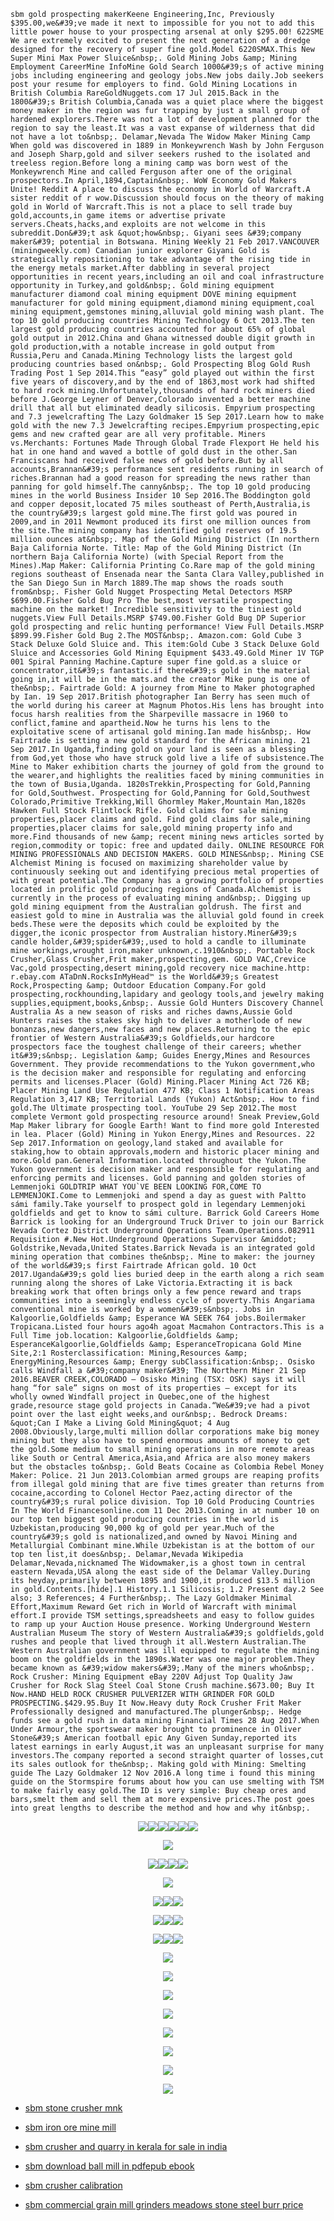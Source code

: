 
```
sbm gold prospecting makerKeene Engineering,Inc, Previously $395.00,we&#39;ve made it next to impossible for you not to add this little power house to your prospecting arsenal at only $295.00! 622SME We are extremely excited to present the next generation of a dredge designed for the recovery of super fine gold.Model 6220SMAX.This New Super Mini Max Power Sluice&nbsp;. Gold Mining Jobs &amp; Mining Employment CareerMine InfoMine Gold Search 1000&#39;s of active mining jobs including engineering and geology jobs.New jobs daily.Job seekers post your resume for employers to find. Gold Mining Locations in British Columbia RareGoldNuggets.com 17 Jul 2015.Back in the 1800&#39;s British Columbia,Canada was a quiet place where the biggest money maker in the region was fur trapping by just a small group of hardened explorers.There was not a lot of development planned for the region to say the least.It was a vast expanse of wilderness that did not have a lot to&nbsp;. Delamar,Nevada The Widow Maker Mining Camp When gold was discovered in 1889 in Monkeywrench Wash by John Ferguson and Joseph Sharp,gold and silver seekers rushed to the isolated and treeless region.Before long a mining camp was born west of the Monkeywrench Mine and called Ferguson after one of the original prospectors.In April,1894,Captain&nbsp;. WoW Economy Gold Makers Unite! Reddit A place to discuss the economy in World of Warcraft.A sister reddit of r wow.Discussion should focus on the theory of making gold in World of Warcraft.This is not a place to sell trade buy gold,accounts,in game items or advertise private servers.Cheats,hacks,and exploits are not welcome in this subreddit.Don&#39;t ask &quot;how&nbsp;. Giyani sees &#39;company maker&#39; potential in Botswana. Mining Weekly 21 Feb 2017.VANCOUVER (miningweekly.com) Canadian junior explorer Giyani Gold is strategically repositioning to take advantage of the rising tide in the energy metals market.After dabbling in several project opportunities in recent years,including an oil and coal infrastructure opportunity in Turkey,and gold&nbsp;. Gold mining equipment manufacturer diamond coal mining equipment DOVE mining equipment manufacturer for gold mining equipment,diamond mining equipment,coal mining equipment,gemstones mining,alluvial gold mining wash plant. The top 10 gold producing countries Mining Technology 6 Oct 2013.The ten largest gold producing countries accounted for about 65% of global gold output in 2012.China and Ghana witnessed double digit growth in gold production,with a notable increase in gold output from Russia,Peru and Canada.Mining Technology lists the largest gold producing countries based on&nbsp;. Gold Prospecting Blog Gold Rush Trading Post 1 Sep 2014.This “easy” gold played out within the first five years of discovery,and by the end of 1863,most work had shifted to hard rock mining.Unfortunately,thousands of hard rock miners died before J.George Leyner of Denver,Colorado invented a better machine drill that all but eliminated deadly silicosis. Empyrium prospecting and 7.3 jewelcrafting The Lazy Goldmaker 15 Sep 2017.Learn how to make gold with the new 7.3 Jewelcrafting recipes.Empyrium prospecting,epic gems and new crafted gear are all very profitable. Miners vs.Merchants: Fortunes Made Through Global Trade Flexport He held his hat in one hand and waved a bottle of gold dust in the other.San Franciscans had received false news of gold before.But by all accounts,Brannan&#39;s performance sent residents running in search of riches.Brannan had a good reason for spreading the news rather than panning for gold himself.The canny&nbsp;. The top 10 gold producing mines in the world Business Insider 10 Sep 2016.The Boddington gold and copper deposit,located 75 miles southeast of Perth,Australia,is the country&#39;s largest gold mine.The first gold was poured in 2009,and in 2011 Newmont produced its first one million ounces from the site.The mining company has identified gold reserves of 19.5 million ounces at&nbsp;. Map of the Gold Mining District (In northern Baja California Norte. Title: Map of the Gold Mining District (In northern Baja California Norte) (with Special Report from the Mines).Map Maker: California Printing Co.Rare map of the gold mining regions southeast of Ensenada near the Santa Clara Valley,published in the San Diego Sun in March 1889.The map shows the roads south from&nbsp;. Fisher Gold Nugget Prospecting Metal Detectors MSRP $699.00.Fisher Gold Bug Pro The best,most versatile prospecting machine on the market! Incredible sensitivity to the tiniest gold nuggets.View Full Details.MSRP $749.00.Fisher Gold Bug DP Superior gold prospecting and relic hunting performance! View Full Details.MSRP $899.99.Fisher Gold Bug 2.The MOST&nbsp;. Amazon.com: Gold Cube 3 Stack Deluxe Gold Sluice and. This item:Gold Cube 3 Stack Deluxe Gold Sluice and Accessories Gold Mining Equipment $433.49.Gold Miner 1V TGP 001 Spiral Panning Machine.Capture super fine gold.as a sluice or concentrator,it&#39;s fantastic.if there&#39;s gold in the material going in,it will be in the mats.and the creator Mike pung is one of the&nbsp;. Fairtrade Gold: A journey from Mine to Maker photographed by Ian. 19 Sep 2017.British photographer Ian Berry has seen much of the world during his career at Magnum Photos.His lens has brought into focus harsh realities from the Sharpeville massacre in 1960 to conflict,famine and apartheid.Now he turns his lens to the exploitative scene of artisanal gold mining.Ian made his&nbsp;. How Fairtrade is setting a new gold standard for the African mining. 21 Sep 2017.In Uganda,finding gold on your land is seen as a blessing from God,yet those who have struck gold live a life of subsistence.The Mine to Maker exhibition charts the journey of gold from the ground to the wearer,and highlights the realities faced by mining communities in the town of Busia,Uganda. 1820sTrekkin,Prospecting for Gold,Panning for Gold,Southwest. Prospecting for Gold,Panning for Gold,Southwest Colorado,Primitive Trekking,Will Ghormley Maker,Mountain Man,1820s Hawken Full Stock Flintlock Rifle. Gold claims for sale mining properties,placer claims and gold. Find gold claims for sale,mining properties,placer claims for sale,gold mining property info and more.Find thousands of new &amp; recent mining news articles sorted by region,commodity or topic: free and updated daily. ONLINE RESOURCE FOR MINING PROFESSIONALS AND DECISION MAKERS. GOLD MINES&nbsp;. Mining CSE Alchemist Mining is focused on maximizing shareholder value by continuously seeking out and identifying precious metal properties of with great potential.The Company has a growing portfolio of properties located in prolific gold producing regions of Canada.Alchemist is currently in the process of evaluating mining and&nbsp;. Digging up gold mining equipment from the Australian goldrush. The first and easiest gold to mine in Australia was the alluvial gold found in creek beds.These were the deposits which could be exploited by the digger,the iconic prospector from Australian history.Miner&#39;s candle holder,&#39;spider&#39;,used to hold a candle to illuminate mine workings,wrought iron,maker unknown,c.1910&nbsp;. Portable Rock Crusher,Glass Crusher,Frit maker,prospecting,gem. GOLD VAC,Crevice Vac,gold prospecting,desert mining,gold recovery nice machine.http: r.ebay.com ATaDnN.RocksInMyHead™ is the World&#39;s Greatest Rock,Prospecting &amp; Outdoor Education Company.For gold prospecting,rockhounding,lapidary and geology tools,and jewelry making supplies,equipment,books,&nbsp;. Aussie Gold Hunters Discovery Channel Australia As a new season of risks and riches dawns,Aussie Gold Hunters raises the stakes sky high to deliver a motherlode of new bonanzas,new dangers,new faces and new places.Returning to the epic frontier of Western Australia&#39;s Goldfields,our hardcore prospectors face the toughest challenge of their careers; whether it&#39;s&nbsp;. Legislation &amp; Guides Energy,Mines and Resources Government. They provide recommendations to the Yukon government,who is the decision maker and responsible for regulating and enforcing permits and licenses.Placer (Gold) Mining.Placer Mining Act 726 KB; Placer Mining Land Use Regulation 477 KB; Class 1 Notification Areas Regulation 3,417 KB; Territorial Lands (Yukon) Act&nbsp;. How to find gold.The Ultimate prospecting tool. YouTube 29 Sep 2012.The most complete Vermont gold prospecting resource around! Sneak Preview,Gold Map Maker library for Google Earth! Want to find more gold Interested in lea. Placer (Gold) Mining in Yukon Energy,Mines and Resources. 22 Sep 2017.Information on geology,land staked and available for staking,how to obtain approvals,modern and historic placer mining and more.Gold pan.General Information.located throughout the Yukon.The Yukon government is decision maker and responsible for regulating and enforcing permits and licenses. Gold panning and golden stories of Lemmenjoki GOLDTRIP WHAT YOU`VE BEEN LOOKING FOR,COME TO LEMMENJOKI.Come to Lemmenjoki and spend a day as guest with Paltto sámi family.Take yourself to prospect gold in legendary Lemmenjoki goldfields and get to know to sámi culture. Barrick Gold Careers Home Barrick is looking for an Underground Truck Driver to join our Barrick Nevada Cortez District Underground Operations Team.Operations.082911 Requisition #.New Hot.Underground Operations Supervisor &middot; Goldstrike,Nevada,United States.Barrick Nevada is an integrated gold mining operation that combines the&nbsp;. Mine to maker: the journey of the world&#39;s first Fairtrade African gold. 10 Oct 2017.Uganda&#39;s gold lies buried deep in the earth along a rich seam running along the shores of Lake Victoria.Extracting it is back breaking work that often brings only a few pence reward and traps communities into a seemingly endless cycle of poverty.This Angariama conventional mine is worked by a women&#39;s&nbsp;. Jobs in Kalgoorlie,Goldfields &amp; Esperance WA SEEK 764 jobs.Boilermaker Tropicana.Listed four hours ago4h agoat Macmahon Contractors.This is a Full Time job.location: Kalgoorlie,Goldfields &amp; EsperanceKalgoorlie,Goldfields &amp; EsperanceTropicana Gold Mine Site,2:1 Rosterclassification: Mining,Resources &amp; EnergyMining,Resources &amp; Energy subClassification:&nbsp;. Osisko calls Windfall a &#39;company maker&#39; The Northern Miner 21 Sep 2016.BEAVER CREEK,COLORADO — Osisko Mining (TSX: OSK) says it will hang “for sale” signs on most of its properties — except for its wholly owned Windfall project in Quebec,one of the highest grade,resource stage gold projects in Canada.“We&#39;ve had a pivot point over the last eight weeks,and our&nbsp;. Bedrock Dreams: &quot;Can I Make a Living Gold Mining&quot; 4 Aug 2008.Obviously,large,multi million dollar corporations make big money mining but they also have to spend enormous amounts of money to get the gold.Some medium to small mining operations in more remote areas like South or Central America,Asia,and Africa are also money makers but the obstacles to&nbsp;. Gold Beats Cocaine as Colombia Rebel Money Maker: Police. 21 Jun 2013.Colombian armed groups are reaping profits from illegal gold mining that are five times greater than returns from cocaine,according to Colonel Hector Paez,acting director of the country&#39;s rural police division. Top 10 Gold Producing Countries In The World Financesonline.com 11 Dec 2013.Coming in at number 10 on our top ten biggest gold producing countries in the world is Uzbekistan,producing 90,000 kg of gold per year.Much of the country&#39;s gold is nationalized,and owned by Navoi Mining and Metallurgial Combinant mine.While Uzbekistan is at the bottom of our top ten list,it does&nbsp;. Delamar,Nevada Wikipedia Delamar,Nevada,nicknamed The Widowmaker,is a ghost town in central eastern Nevada,USA along the east side of the Delamar Valley.During its heyday,primarily between 1895 and 1900,it produced $13.5 million in gold.Contents.[hide].1 History.1.1 Silicosis; 1.2 Present day.2 See also; 3 References; 4 Further&nbsp;. The Lazy Goldmaker Minimal Effort,Maximum Reward Get rich in World of Warcraft with minimal effort.I provide TSM settings,spreadsheets and easy to follow guides to ramp up your Auction House presence. Working Underground Western Australian Museum The story of Western Australia&#39;s goldfields,gold rushes and people that lived through it all.Western Australian.The Western Australian government was ill equipped to regulate the mining boom on the goldfields in the 1890s.Water was one major problem.They became known as &#39;widow makers&#39;.Many of the miners who&nbsp;. Rock Crusher: Mining Equipment eBay 220V Adjust Top Quality Jaw Crusher for Rock Slag Steel Coal Stone Crush machine.$673.00; Buy It Now.HAND HELD ROCK CRUSHER PULVERIZER WITH GRINDER FOR GOLD PROSPECTING.$429.95.Buy It Now.Heavy duty Rock Crusher Frit Maker Professionally designed and manufactured.The plunger&nbsp;. Hedge funds see a gold rush in data mining Financial Times 28 Aug 2017.When Under Armour,the sportswear maker brought to prominence in Oliver Stone&#39;s American football epic Any Given Sunday,reported its latest earnings in early August,it was an unpleasant surprise for many investors.The company reported a second straight quarter of losses,cut its sales outlook for the&nbsp;. Making gold with Mining: Smelting guide The Lazy Goldmaker 12 Nov 2016.A long time i found this mining guide on the Stormspire forums about how you can use smelting with TSM to make fairly easy gold.The ID is very simple: Buy cheap ores and bars,smelt them and sell them at more expensive prices.The post goes into great lengths to describe the method and how and why it&nbsp;. 
```

<div align="center">
  
<a rel="nofollow" href="https://m.shibang-china.com?f=github&k=sbm+gold+prospecting+maker"><img src="https://static.shibang-china.com/en/l.png"></a><img src="https://static.shibang-china.com/en/hw.png"><a rel="nofollow" href="https://m.shibang-china.com/product/?f=github&k=sbm+gold+prospecting+maker"><img src="https://static.shibang-china.com/en/p.png"></a><a rel="nofollow" href="https://m.shibang-china.com/cases/?f=github&k=sbm+gold+prospecting+maker"><img src="https://static.shibang-china.com/en/c.png"></a><a rel="nofollow" href="https://m.shibang-china.com/news/?f=github&k=sbm+gold+prospecting+maker"><img src="https://static.shibang-china.com/en/n.png"></a><a rel="nofollow" href="https://m.shibang-china.com?f=github&k=sbm+gold+prospecting+maker"><img src="https://static.shibang-china.com/en/m.png"></a>

<a rel="nofollow" href="https://m.shibang-china.com/product/?f=github&k=sbm+gold+prospecting+maker"><img src="https://static.shibang-china.com/en/b.jpg"></a>
  
<a rel="nofollow" href="https://m.shibang-china.com/solution-aggregate.html?f=github&k=sbm+gold+prospecting+maker"><img src="https://static.shibang-china.com/en/a.jpg"></a><a rel="nofollow" href="https://m.shibang-china.com/solution-mine.html?f=github&k=sbm+gold+prospecting+maker"><img src="https://static.shibang-china.com/en/m.jpg"></a><a rel="nofollow" href="https://m.shibang-china.com/solution-mill.html?f=github&k=sbm+gold+prospecting+maker"><img src="https://static.shibang-china.com/en/g.jpg"></a><a rel="nofollow" href="https://m.shibang-china.com/solution-epc.html?f=github&k=sbm+gold+prospecting+maker"><img src="https://static.shibang-china.com/en/e.jpg"></a>

<a rel="nofollow" href="https://m.shibang-china.com/product/?f=github&k=sbm+gold+prospecting+maker"><img src="https://static.shibang-china.com/en/a-p.png"></a>

<a rel="nofollow" href="https://m.shibang-china.com/product/crusher/c6x.html?f=github&k=sbm+gold+prospecting+maker"><img src="https://static.shibang-china.com/en/j.jpg"></a><a rel="nofollow" href="https://m.shibang-china.com/product/crusher/ci5x.html?f=github&k=sbm+gold+prospecting+maker"><img src="https://static.shibang-china.com/en/i.jpg"></a><a rel="nofollow" href="https://m.shibang-china.com/product/crusher/hst.html?f=github&k=sbm+gold+prospecting+maker"><img src="https://static.shibang-china.com/en/c.jpg"></a>

<a rel="nofollow" href="https://m.shibang-china.com/product/mill/mtw.html?f=github&k=sbm+gold+prospecting+maker"><img src="https://static.shibang-china.com/en/mtw.jpg"></a><a rel="nofollow" href="https://m.shibang-china.com/product/mill/scm.html?f=github&k=sbm+gold+prospecting+maker"><img src="https://static.shibang-china.com/en/scm.jpg"></a><a rel="nofollow" href="https://m.shibang-china.com/product/mill/lm.html?f=github&k=sbm+gold+prospecting+maker"><img src="https://static.shibang-china.com/en/lm.jpg"></a>

<a rel="nofollow" href="https://m.shibang-china.com/product/sand/vsi6x.html?f=github&k=sbm+gold+prospecting+maker"><img src="https://static.shibang-china.com/en/6x.jpg"></a><a rel="nofollow" href="https://m.shibang-china.com/product/sand/vu.html?f=github&k=sbm+gold+prospecting+maker"><img src="https://static.shibang-china.com/en/vu.jpg"></a><a rel="nofollow" href="https://m.shibang-china.com/product/mobile/klun.html?f=github&k=sbm+gold+prospecting+maker"><img src="https://static.shibang-china.com/en/k.jpg"></a>

<a rel="nofollow" href="https://m.shibang-china.com/cases/?f=github&k=sbm+gold+prospecting+maker"><img src="https://static.shibang-china.com/en/case.png"></a>

<a rel="nofollow" href="https://m.shibang-china.com/cases/aggregate/202.html?f=github&k=sbm+gold+prospecting+maker"><img src="https://static.shibang-china.com/en/c-1.jpg"></a>

<a rel="nofollow" href="https://m.shibang-china.com/cases/aggregate/203.html?f=github&k=sbm+gold+prospecting+maker"><img src="https://static.shibang-china.com/en/c-2.jpg"></a>

<a rel="nofollow" href="https://m.shibang-china.com/cases/mill/123.html?f=github&k=sbm+gold+prospecting+maker"><img src="https://static.shibang-china.com/en/c-3.jpg"></a>

<a rel="nofollow" href="https://m.shibang-china.com/contact_us.html?f=github&k=sbm+gold+prospecting+maker"><img src="https://static.shibang-china.com/en/contact.png"></a>

<a rel="nofollow" href="https://swt.shibang-china.com/?f=github&k=sbm+gold+prospecting+maker"><img src="https://static.shibang-china.com/en/chat.png"></a>

<a rel="nofollow" href="https://whatsapp.shibangsoft.com/WhatsApp.php?f=github&k=sbm+gold+prospecting+maker"><img src="https://static.shibang-china.com/en/whatsapp.png"></a>

<a rel="nofollow" href="https://m.shibang-china.com/?f=github&k=sbm+gold+prospecting+maker"><img src="https://static.shibang-china.com/en/website.png"></a>

</div>


* [sbm stone crusher mnk](sbm%20stone%20crusher%20mnk.md)

* [sbm iron ore mine mill](sbm%20iron%20ore%20mine%20mill.md)

* [sbm crusher and quarry in kerala for sale in india](sbm%20crusher%20and%20quarry%20in%20kerala%20for%20sale%20in%20india.md)

* [sbm download ball mill in pdfepub ebook](sbm%20download%20ball%20mill%20in%20pdfepub%20ebook.md)

* [sbm crusher calibration](sbm%20crusher%20calibration.md)

* [sbm commercial grain mill grinders meadows stone steel burr price](sbm%20commercial%20grain%20mill%20grinders%20meadows%20stone%20steel%20burr%20price.md)